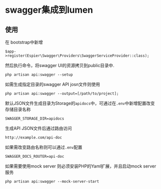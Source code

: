 # swagger集成到lumen

## 使用

在 bootstrap中新增

```
$app->register(Espier\Swagger\Providers\SwaggerServiceProvider::class);
```
然后执行命令，将swagger UI的资源拷贝到public目录中.

```
php artisan api:swagger --setup
```

如需生成指定目录的swagger API josn文件则使用

```
php artisan api:swagger --output=[/path/to/project];
```
默认JSON文件生成目录为Storage的`apidocs`中，可通过在`.env`中新增配置改变存储目录名称
```
SWAGGER_STORAGE_DIR=apidocs
```

生成API JSON文件后通过路由访问
```
http://example.com/api-doc
```

如果需改变路由名称则可以通过`.env`配置
```
SWAGGER_DOCS_ROUTER=api-doc
```

如果需要使用mock server 则必须安装PHP的Yaml扩展，并且启动mock server服务

```
php artisan api:swagger --mock-server-start
```

